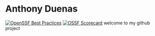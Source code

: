 # Anthony Duenas 
[![OpenSSF Best Practices](https://www.bestpractices.dev/projects/10266/badge)](https://www.bestpractices.dev/projects/10266)
[![OSSF Scorecard](https://api.securityscorecards.dev/projects/github.com/{owner}/{repo}/badge)](https://securityscorecards.dev/projects/github.com/{AnthonyDuenas}/{Try2})
welcome to my github project
